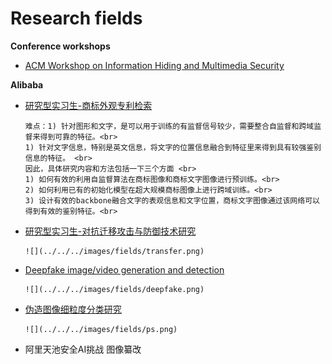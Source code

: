 # Research fields
**Conference workshops**
- [ACM Workshop on Information Hiding and Multimedia Security](https://www.ihmmsec.org/cms/home/home-2022.html?acceptCookie=1&idart=155&idcat=69&changelang=2)

**Alibaba**
- [研究型实习生-商标外观专利检索](https://talent.alibaba.com/campus/position-detail?positionId=2000402)
    ```{toggle}
    难点：1) 针对图形和文字，是可以用于训练的有监督信号较少，需要整合自监督和跨域监督来得到可靠的特征。<br>
    1) 针对文字信息，特别是英文信息，将文字的位置信息融合到特征里来得到具有较强鉴别信息的特征。 <br>
    因此，具体研究内容和方法包括一下三个方面 <br>
    1) 如何有效的利用自监督算法在商标图像和商标文字图像进行预训练。<br>
    2) 如何利用已有的初始化模型在超大规模商标图像上进行跨域训练。<br>
    3) 设计有效的backbone融合文字的表观信息和文字位置，商标文字图像通过该网络可以得到有效的鉴别特征。<br>
    ```

- [研究型实习生-对抗迁移攻击与防御技术研究](https://talent.alibaba.com/campus/position-detail?positionId=2000741)
    ```{toggle}
    ![](../../../images/fields/transfer.png)
    ```

- [Deepfake image/video generation and detection](https://talent.alibaba.com/campus/position-detail?positionId=2000427)
    ```{toggle}
    ![](../../../images/fields/deepfake.png)
    ```

- [伪造图像细粒度分类研究](https://talent.alibaba.com/campus/position-detail?positionId=2000421)
    ```{toggle}
    ![](../../../images/fields/ps.png)
    ```
- 阿里天池安全AI挑战 图像纂改
